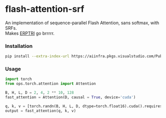 # flash-attention-srf
An implementation of sequence-parallel Flash Attention, sans softmax, with SRFs.\
Makes [ERPTRI](https://erptri.com) go brrrrr.

### Installation
```bash
pip install --extra-index-url https://aiinfra.pkgs.visualstudio.com/PublicPackages/_packaging/Triton-Nightly/pypi/simple/ triton-nightly flash-attention-srf
```
### Usage
```python
import torch
from ops.torch.attention import Attention

B, H, L, D = 2, 4, 2 ** 10, 128
fast_attention = Attention(D, causal = True, device='cuda')

q, k, v = [torch.randn(B, H, L, D, dtype=torch.float16).cuda().requires_grad_() for i in range(3)]
output = fast_attention(q, k, v)

```
